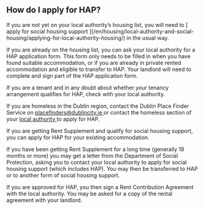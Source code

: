 ##  How do I apply for HAP?

If you are not yet on your local authority’s housing list, you will need to [
apply for social housing support ](/en/housing/local-authority-and-social-
housing/applying-for-local-authority-housing/) in the usual way.

If you are already on the housing list, you can ask your local authority for a
HAP application form. This form only needs to be filled in when you have found
suitable accommodation, or if you are already in private rented accommodation
and eligible to transfer to HAP. Your landlord will need to complete and sign
part of the HAP application form.

If you are a tenant and in any doubt about whether your tenancy arrangement
qualifies for HAP, check with your local authority.

If you are homeless in the Dublin region, contact the Dublin Place Finder
Service on [ placefinders@dublincity.ie ](mailto:placefinders@dublincity.ie)
or contact the homeless section of your [ local authority
](https://www.gov.ie/en/publication/942f74-local-authorities/) to apply for
HAP.

If you are getting Rent Supplement and qualify for social housing support, you
can apply for HAP for your existing accommodation.

If you have been getting Rent Supplement for a long time (generally 18 months
or more) you may get a letter from the Department of Social Protection, asking
you to contact your local authority to apply for social housing support (which
includes HAP). You may then be transferred to HAP or to another form of social
housing support.

If you are approved for HAP, you then sign a Rent Contribution Agreement with
the local authority. You may be asked for a copy of the rental agreement with
your landlord.
